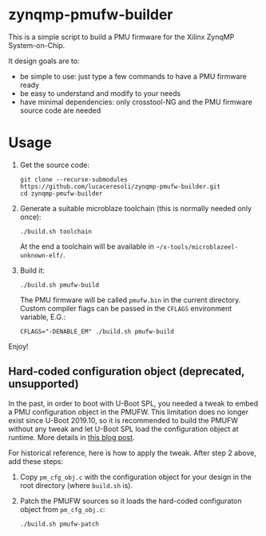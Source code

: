 zynqmp-pmufw-builder
====================

This is a simple script to build a PMU firmware for the Xilinx ZynqMP
System-on-Chip.

It design goals are to:

* be simple to use: just type a few commands to have a PMU firmware
  ready
* be easy to understand and modify to your needs
* have minimal dependencies: only crosstool-NG and the PMU firmware
  source code are needed



Usage
=====

1. Get the source code:

       git clone --recurse-submodules https://github.com/lucaceresoli/zynqmp-pmufw-builder.git
       cd zynqmp-pmufw-builder

2. Generate a suitable microblaze toolchain (this is normally needed
   only once):

       ./build.sh toolchain

   At the end a toolchain will be available in
   `~/x-tools/microblazeel-unknown-elf/`.

3. Build it:

       ./build.sh pmufw-build

   The PMU firmware will be called `pmufw.bin` in the current directory.
   Custom compiler flags can be passed in the `CFLAGS` environment
   variable, E.G.:

       CFLAGS="-DENABLE_EM" ./build.sh pmufw-build

Enjoy!

Hard-coded configuration object (deprecated, unsupported)
---------------------------------------------------------

In the past, in order to boot with U-Boot SPL, you needed a tweak to embed
a PMU configuration object in the PMUFW. This limitation does no longer
exist since U-Boot 2019.10, so it is recommended to build the PMUFW without
any tweak and let U-Boot SPL load the configuration object at runtime. More
details in [this blog
post](https://lucaceresoli.net/zynqmp-uboot-spl-pmufw-cfg-load/).

For historical reference, here is how to apply the tweak. After step 2
above, add these steps:

1. Copy `pm_cfg_obj.c` with the configuration object for your design in the
   root directory (where `build.sh` is).

2. Patch the PMUFW sources so it loads the hard-coded configuraton object
   from `pm_cfg_obj.c`:

       ./build.sh pmufw-patch
